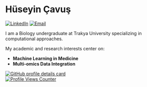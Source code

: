 # Hüseyin Çavuş

[![LinkedIn](https://img.shields.io/badge/LinkedIn-Huseyin_Cavus-0077B5?style=flat&logo=linkedin)](https://www.linkedin.com/in/huseyincavus)
[![Email](https://img.shields.io/badge/Email-huseyincavus@proton.me-888888?style=flat&logo=protonmail)](mailto:huseyincavus@proton.me)

I am a Biology undergraduate at Trakya University specializing in computational approaches.

My academic and research interests center on:
*   **Machine Learning in Medicine**
*   **Multi-omics Data Integration**


<div align="left">
	<a href="https://github.com/huseyincavusbi">
		<img src="https://github-profile-summary-cards.vercel.app/api/cards/profile-details?username=huseyincavusbi&theme=transparent" alt="GitHub profile details card" />
	</a>
</div>

<div align="left">
	<a href="https://github.com/huseyincavusbi">
		<img src="https://komarev.com/ghpvc/?username=huseyincavusbi&color=blue&style=flat" alt="Profile Views Counter" />
	</a>
</div>

